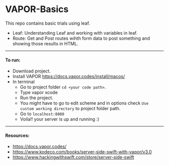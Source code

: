 # VAPOR-Basics
This repo contains basic trials using leaf.
- Leaf: Understanding Leaf and working with variables in leaf.
- Route: Get and Post routes wihth form data to post something and showing those results in HTML.
---
#### To run:
- Download project.
- Install VAPOR https://docs.vapor.codes/install/macos/
- In terminal 
  - Go to project folder `cd <your code path>`.
  - Type vapor xcode
  - Run the project.
  - You might have to go to edit scheme and in options check `Use custom working directory` to project folder path.
  - Go to `localhost:8080`
  - Voila!! your server is up and running :) 
---

#### Resources:
- https://docs.vapor.codes/
- https://www.kodeco.com/books/server-side-swift-with-vapor/v3.0
- https://www.hackingwithswift.com/store/server-side-swift

